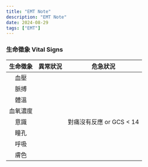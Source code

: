 ```yaml
---
title: "EMT Note"
description: "EMT Note"
date: 2024-08-29
tags: ["EMT"]
---
```


### 生命徵象 Vital Signs
| 生命徵象 | 異常狀況 | 危急狀況 |
| :----: | :----: | :----: |
| 血壓 | | |
| 脈搏 | | |
| 體溫 | | |
| 血氧濃度 | | |
| 意識 | | 對痛沒有反應 or GCS < 14 |
| 瞳孔 | | |
| 呼吸 | | |
| 膚色 | | |